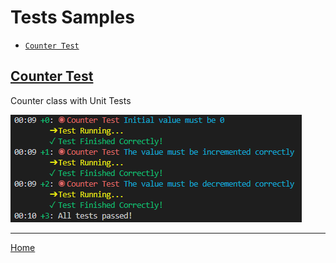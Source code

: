 # Tests Samples
- [`Counter Test`](#counter_test)


## <a name="counter_test"></a>[**Counter Test**](tests/class_test/test/counter_test.dart)
Counter class with Unit Tests

![Flutter macOS Sample - CheckBox with Button](images/test/class_test.png)


---
[Home](../README.md)

